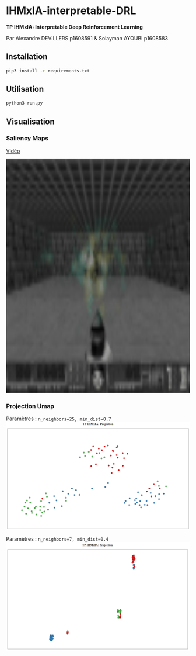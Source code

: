 # IHMxIA-interpretable-DRL
**TP IHMxIA: Interpretable Deep Reinforcement Learning** 

Par Alexandre DEVILLERS p1608591 & Solayman AYOUBI p1608583

## Installation

```sh
pip3 install -r requirements.txt
```

## Utilisation

```sh
python3 run.py
```

## Visualisation

### Saliency Maps

[Vidéo](https://github.com/asolayman/IHMxIA-interpretable-DRL/blob/main/video/video_30.mp4)

<img src="https://github.com/asolayman/IHMxIA-interpretable-DRL/blob/main/video/video_30.gif" alt="drawing" width="1120" height="640"/>

### Projection Umap

Paramètres : `n_neighbors=25, min_dist=0.7`
![Projection 1](https://github.com/asolayman/IHMxIA-interpretable-DRL/blob/main/projection1.png)

Paramètres : `n_neighbors=7, min_dist=0.4`
![Projection 2](https://github.com/asolayman/IHMxIA-interpretable-DRL/blob/main/projection2.png)
